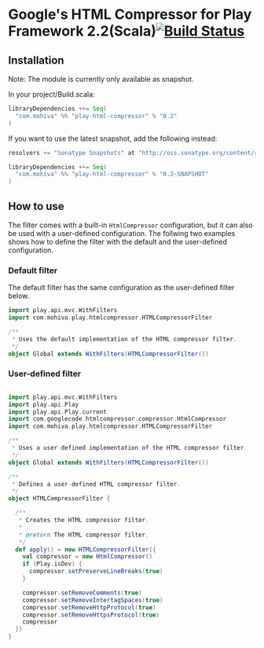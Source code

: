 # Google's HTML Compressor for Play Framework 2.2(Scala)[![Build Status](https://travis-ci.org/mohiva/play-html-compressor.png)](https://travis-ci.org/mohiva/play-html-compressor)

## Installation

Note: The module is currently only available as snapshot.

In your project/Build.scala:
```scala
libraryDependencies ++= Seq(
  "com.mohiva" %% "play-html-compressor" % "0.2"
)
```

If you want to use the latest snapshot, add the following instead:
```scala
resolvers += "Sonatype Snapshots" at "http://oss.sonatype.org/content/repositories/snapshots/"

libraryDependencies ++= Seq(
  "com.mohiva" %% "play-html-compressor" % "0.2-SNAPSHOT"
)
```

## How to use

The filter comes with a built-in `HtmlCompressor` configuration, but it can also be used with a user-defined configuration. The follwing two examples shows how to define the filter with the default and the user-defined configuration.

### Default filter

The default filter has the same configuration as the user-defined filter below.

```scala
import play.api.mvc.WithFilters
import com.mohiva.play.htmlcompressor.HTMLCompressorFilter

/**
 * Uses the default implementation of the HTML compressor filter.
 */
object Global extends WithFilters(HTMLCompressorFilter())
```

### User-defined filter

```scala

import play.api.mvc.WithFilters
import play.api.Play
import play.api.Play.current
import com.googlecode.htmlcompressor.compressor.HtmlCompressor
import com.mohiva.play.htmlcompressor.HTMLCompressorFilter

/**
 * Uses a user-defined implementation of the HTML compressor filter.
 */
object Global extends WithFilters(HTMLCompressorFilter())

/**
 * Defines a user-defined HTML compressor filter.
 */
object HTMLCompressorFilter {

  /**
   * Creates the HTML compressor filter.
   *
   * @return The HTML compressor filter.
   */
  def apply() = new HTMLCompressorFilter({
    val compressor = new HtmlCompressor()
    if (Play.isDev) {
      compressor.setPreserveLineBreaks(true)
    }

    compressor.setRemoveComments(true)
    compressor.setRemoveIntertagSpaces(true)
    compressor.setRemoveHttpProtocol(true)
    compressor.setRemoveHttpsProtocol(true)
    compressor
  })
}

```
